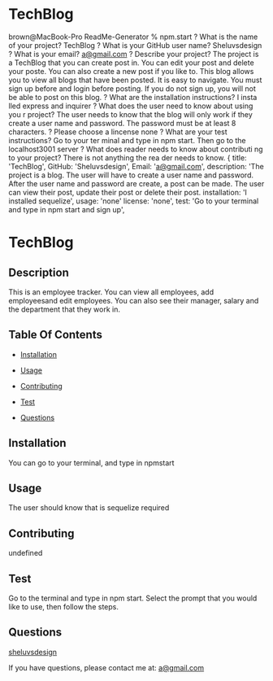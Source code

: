# TechBlog

brown@MacBook-Pro ReadMe-Generator % npm.start
? What is the name of your project? TechBlog
? What is your GitHub user name? Sheluvsdesign
? What is your email? a@gmail.com
? Describe your project? The project is a TechBlog that you can create post in.  You can edit your post and delete your poste.  You can also create a new post if you like to.  This blog allows you to view all blogs that have been posted. It is easy to navigate.  You must sign up before and login before posting.  If you do not sign up, you will not be able to post on this blog.
? What are the installation instructions? I insta
lled express and inquirer
? What does the user need to know about using you
r project? The user needs to know that the blog will only work if they create a user name and password.  The password must be at least 8 characters.
? Please choose a lincense none
? What are your test instructions? Go to your ter
minal and type in npm start.  Then go to the localhost3001 server
? What does reader needs to know about contributi
ng to your project? There is not anything the rea
der needs to know.
{
  title: 'TechBlog',
  GitHub: 'Sheluvsdesign',
  Email: 'a@gmail.com',
  description: 'The project is a blog.  The user will have to create a user name and password.  After the user name and password are create, a post can be made.  The user can view their post, update their post or delete their post.
  installation: 'I installed sequelize',
  usage: 'none'
  license: 'none',
  test: 'Go to your terminal and type in npm start and sign up',
# TechBlog

  ## Description

  This is an employee tracker.  You can view all employees, add employeesand edit employees.  You can also see their manager, salary and the department that they work in.

  ## Table Of Contents

  * [Installation](#installation)

  * [Usage](#usage)

  

  * [Contributing](#contributing)

  * [Test](#test)

  * [Questions](#questions)

  ## Installation

  You can go to your terminal, and type in npmstart
  ## Usage

  The user should know that  is sequelize required

  

  ## Contributing

  undefined

  ## Test

  Go to the terminal and type in npm start.  Select the prompt that you would like to use, then follow the steps.

  ## Questions

  [sheluvsdesign](https://github.com/sheluvsdesign)

If you have questions, please contact me at: a@gmail.com
